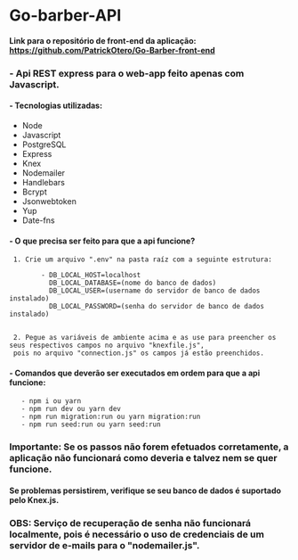 # Go-barber-API

#### Link para o repositório de front-end da aplicação: https://github.com/PatrickOtero/Go-Barber-front-end

### - Api REST express para o web-app feito apenas com Javascript.

#### - Tecnologias utilizadas: 
 - Node
 - Javascript
 - PostgreSQL
 - Express
 - Knex
 - Nodemailer
 - Handlebars
 - Bcrypt
 - Jsonwebtoken
 - Yup
 - Date-fns
 
 #### - O que precisa ser feito para que a api funcione?
 
     1. Crie um arquivo ".env" na pasta raíz com a seguinte estrutura:

            - DB_LOCAL_HOST=localhost
              DB_LOCAL_DATABASE=(nome do banco de dados)
              DB_LOCAL_USER=(username do servidor de banco de dados instalado)
              DB_LOCAL_PASSWORD=(senha do servidor de banco de dados instalado)
              
     
     2. Pegue as variáveis de ambiente acima e as use para preencher os seus respectivos campos no arquivo "knexfile.js",
     pois no arquivo "connection.js" os campos já estão preenchidos.
 
 #### - Comandos que deverão ser executados em ordem para que a api funcione:
 
       - npm i ou yarn
       - npm run dev ou yarn dev
       - npm run migration:run ou yarn migration:run
       - npm run seed:run ou yarn seed:run
       
       
       
 ### Importante: Se os passos não forem efetuados corretamente, a aplicação não funcionará como deveria e talvez nem se quer funcione.
 #### Se problemas persistirem, verifique se seu banco de dados é suportado pelo Knex.js.

 ### OBS: Serviço de recuperação de senha não funcionará localmente, pois é necessário o uso de credenciais de um servidor de e-mails para o "nodemailer.js".
 
